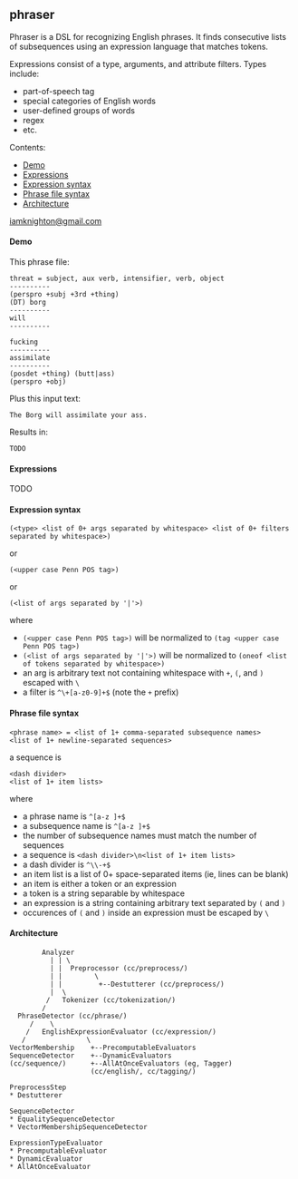 ## phraser

Phraser is a DSL for recognizing English phrases.  It finds consecutive lists of subsequences using an expression language that matches tokens.

Expressions consist of a type, arguments, and attribute filters.  Types include:
* part-of-speech tag
* special categories of English words
* user-defined groups of words
* regex
* etc.

Contents:
* [Demo](#demo)
* [Expressions](#expressions)
* [Expression syntax](#expression-syntax)
* [Phrase file syntax](#phrase-file-syntax)
* [Architecture](#Architecture)

iamknighton@gmail.com

#### Demo

This phrase file:

    threat = subject, aux verb, intensifier, verb, object
    ----------
    (perspro +subj +3rd +thing)
    (DT) borg
    ----------
    will
    ----------
    
    fucking
    ----------
    assimilate
    ----------
    (posdet +thing) (butt|ass)
    (perspro +obj)
    
Plus this input text:

    The Borg will assimilate your ass.
    
Results in:

    TODO

#### Expressions

TODO

#### Expression syntax

    (<type> <list of 0+ args separated by whitespace> <list of 0+ filters separated by whitespace>)
    
or

    (<upper case Penn POS tag>)

or

    (<list of args separated by '|'>)

where
* `(<upper case Penn POS tag>)` will be normalized to `(tag <upper case Penn POS tag>)`
* `(<list of args separated by '|'>)` will be normalized to `(oneof <list of tokens separated by whitespace>)`
* an arg is arbitrary text not containing whitespace with `+`, `(`, and `)` escaped with `\`
* a filter is `^\+[a-z0-9]+$` (note the `+` prefix)

#### Phrase file syntax

    <phrase name> = <list of 1+ comma-separated subsequence names>
    <list of 1+ newline-separated sequences>

a sequence is

    <dash divider>
    <list of 1+ item lists>

where
* a phrase name is `^[a-z ]+$`
* a subsequence name is `^[a-z ]+$`
* the number of subsequence names must match the number of sequences
* a sequence is `<dash divider>\n<list of 1+ item lists>`
* a dash divider is `^\\-+$`
* an item list is a list of 0+ space-separated items (ie, lines can be blank)
* an item is either a token or an expression
* a token is a string separable by whitespace
* an expression is a string containing arbitrary text separated by `(` and `)`
* occurences of `(` and `)` inside an expression must be escaped by `\`

#### Architecture

            Analyzer 
              | | \
              | |  Preprocessor (cc/preprocess/)
              | |        \
              | |         +--Destutterer (cc/preprocess/)
              |  \
             /   Tokenizer (cc/tokenization/)
            /
      PhraseDetector (cc/phrase/)
         /    \
        /   EnglishExpressionEvaluator (cc/expression/)
       /               \
    VectorMembership    +--PrecomputableEvaluators
    SequenceDetector    +--DynamicEvaluators
    (cc/sequence/)      +--AllAtOnceEvaluators (eg, Tagger)
                        (cc/english/, cc/tagging/)
    
    PreprocessStep
    * Destutterer
    
    SequenceDetector
    * EqualitySequenceDetector
    * VectorMembershipSequenceDetector
    
    ExpressionTypeEvaluator
    * PrecomputableEvaluator
    * DynamicEvaluator
    * AllAtOnceEvaluator
